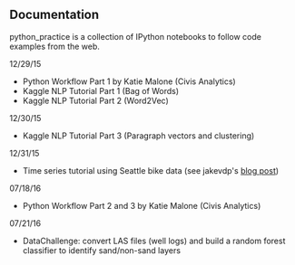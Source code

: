 Documentation
---
python_practice is a collection of IPython notebooks to follow code examples from the web.

12/29/15
- Python Workflow Part 1 by Katie Malone (Civis Analytics)
- Kaggle NLP Tutorial Part 1 (Bag of Words)
- Kaggle NLP Tutorial Part 2 (Word2Vec)

12/30/15
- Kaggle NLP Tutorial Part 3 (Paragraph vectors and clustering)
 
12/31/15
- Time series tutorial using Seattle bike data (see jakevdp's [blog post](http://jakevdp.github.io/blog/2014/06/10/is-seattle-really-seeing-an-uptick-in-cycling/))

07/18/16
- Python Workflow Part 2 and 3 by Katie Malone (Civis Analytics)

07/21/16
- DataChallenge: convert LAS files (well logs) and build a random forest classifier to identify sand/non-sand layers